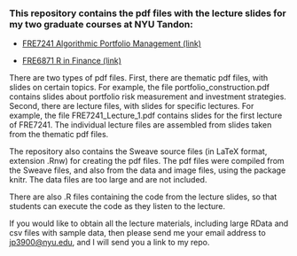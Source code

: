 ### This repository contains the pdf files with the lecture slides for my two graduate courses at NYU Tandon:

+ [FRE7241 Algorithmic Portfolio Management (link)](https://engineering.nyu.edu/academics/departments/finance-and-risk-engineering/fre-course-listings)

+ [FRE6871 R in Finance (link)](https://engineering.nyu.edu/academics/departments/finance-and-risk-engineering/fre-course-listings)


There are two types of pdf files.  First, there are thematic pdf files, with slides on certain topics.  For example, the file portfolio_construction.pdf contains slides about portfolio risk measurement and investment strategies.  Second, there are lecture files, with slides for specific lectures.  For example, the file FRE7241_Lecture_1.pdf contains slides for the first lecture of FRE7241.  The individual lecture files are assembled from slides taken from the thematic pdf files.

The repository also contains the Sweave source files (in LaTeX format, extension .Rnw) for creating the pdf files.  The pdf files were compiled from the Sweave files, and also from the data and image files, using the package knitr.  The data files are too large and are not included.

There are also .R files containing the code from the lecture slides, so that students can execute the code as they listen to the lecture. 


If you would like to obtain all the lecture materials, including large RData and csv files with sample data, then please send me your email address to jp3900@nyu.edu, and I will send you a link to my repo.
